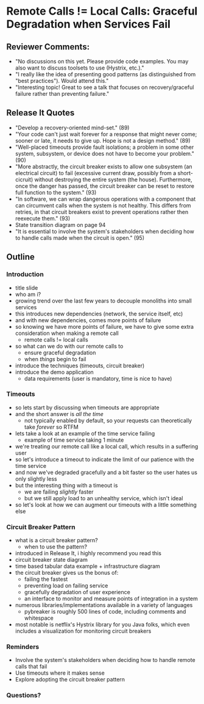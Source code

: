 # Remote Calls != Local Calls: Graceful Degradation when Services Fail

## Reviewer Comments:

- "No discussions on this yet.  Please provide code examples.  You may also want
   to discuss toolsets to use (Hystrix, etc.)."
- "I really like the idea of presenting good patterns (as distinguished from
   "best practices"). Would attend this."
- "Interesting topic!  Great to see a talk that focuses on recovery/graceful
   failure rather than preventing failure."

## Release It Quotes

- "Develop a recovery-oriented mind-set." (89)
- "Your code can't just wait forever for a response that might never come;
   sooner or late, it needs to give up. Hope is not a design method." (89)
- "Well-placed timeouts provide fault isolations; a problem in some other
   system, subsystem, or device does not have to become your problem." (90)
- "More abstractly, the circuit breaker exists to allow one subsystem (an
   electrical circuit) to fail (excessive current draw, possibly from a
   short-cicruit) without destroying the entire system (the house). Furthermore,
   once the danger has passed, the circuit breaker can be reset to restore full
   function to the system." (93)
- "In software, we can wrap dangerous operations with a component that can
   circumvent calls when the system is not healthy. This differs from retries,
   in that circuit breakers exist to prevent operations rather then reexecute
   them." (93)
- State transition diagram on page 94
- "It is essential to involve the system's stakeholders when deciding how to
   handle calls made when the circuit is open." (95)

## Outline

### Introduction

- title slide
- who am i?
- growing trend over the last few years to decouple monoliths into small
  services
- this introduces new dependencies (network, the service itself, etc)
- and with new dependencies, comes more points of failure
- so knowing we have more points of failure, we have to give some extra
  consideration when making a remote call
    - remote calls != local calls
- so what can we do with our remote calls to
    - ensure graceful degradation
    - when *things* begin to fail
- introduce the techniques (timeouts, circuit breaker)
- introduce the demo application
    - data requirements (user is mandatory, time is nice to have)

### Timeouts

- so lets start by discussing when timeouts are appropriate
- and the short answer is *all the time*
    - not typically enabled by default, so your requests can theoretically take
      *forever* so RTFM
- lets take a look at an example of the time service failing
    - example of time service taking 1 minute
- we're treating our remote call like a local call, which results in a suffering
  user
- so let's introduce a timeout to indicate the limit of our patience with the
  time service
- and now we've degraded gracefully and a bit faster so the user hates us only
  slightly less
- but the interesting thing with a timeout is
    - we are failing *slightly* faster
    - but we still apply load to an unhealthy service, which isn't ideal
- so let's look at how we can augment our timeouts with a little something else

### Circuit Breaker Pattern

- what is a circuit breaker pattern?
    - when to use the pattern?
- introduced in Release It, i highly recommend you read this
- circuit breaker state diagram
- time based tabular data example + infrastructure diagram
- the circuit breaker gives us the bonus of:
    - failing the fastest
    - preventing load on failing service
    - gracefully degradation of user experience
    - an interface to monitor and measure points of integration in a system
- numerous libraries/implementations available in a variety of languages
    - pybreaker is roughly 500 lines of code, including comments and whitespace
- most notable is netflix's Hystrix library for you Java folks, which even
  includes a visualization for monitoring circuit breakers

### Reminders

- Involve the system's stakeholders when deciding how to handle remote calls
  that fail
- Use timeouts where it makes sense
- Explore adopting the circuit breaker pattern

### Questions?


[1]: https://github.com/danielfm/pybreaker
[2]: https://github.com/edgeware/python-circuit
[3]: http://techblog.netflix.com/2011/12/making-netflix-api-more-resilient.html
[4]: https://en.wikipedia.org/wiki/Circuit_breaker_design_pattern
[5]: https://vimeo.com/33359539
[6]: https://github.com/Netflix/Hystrix
[7]: https://github.com/rubyist/circuitbreaker
[8]: http://www.mobify.com/blog/http-requests-are-hard/
[9]: http://docs.python-requests.org/en/latest/user/advanced/#timeouts
[10]: http://docs.python-requests.org/en/latest/user/quickstart/#errors-and-exceptions
[11]: https://twitter.com/PHP_CEO/status/629652685231390721
[12]: https://en.wikipedia.org/wiki/Antifragility
[13]: https://github.com/Netflix/Hystrix/wiki
